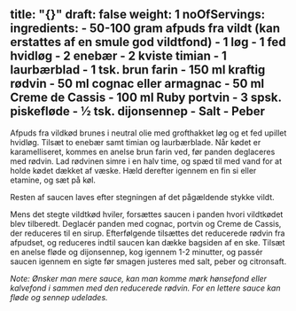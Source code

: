 title: "{}"
draft: false
weight: 1
noOfServings: 
ingredients:
	- 50-100 gram afpuds fra vildt (kan erstattes af en smule god vildtfond)
	- 1 løg
	- 1 fed hvidløg
	- 2 enebær
	- 2 kviste timian
	- 1 laurbærblad
	- 1 tsk. brun farin
	- 150 ml kraftig rødvin
	- 50 ml cognac eller armagnac
	- 50 ml Creme de Cassis
	- 100 ml Ruby portvin
	- 3 spsk. piskefløde
	- ½ tsk. dijonsennep
	- Salt
	- Peber
---

Afpuds fra vildkød brunes i neutral olie med grofthakket løg og et fed
upillet hvidløg. Tilsæt to enebær samt timian og laurbærblade. Når kødet
er karamelliseret, kommes en anelse brun farin ved, før panden
deglaceres med rødvin. Lad rødvinen simre i en halv time, og spæd til
med vand for at holde kødet dækket af væske. Hæld derefter igennem en
fin si eller etamine, og sæt på køl.

Resten af saucen laves efter stegningen af det pågældende stykke vildt.

Mens det stegte vildtkød hviler, forsættes saucen i panden hvori
vildtkødet blev tilberedt. Deglacér panden med cognac, portvin og Creme
de Cassis, der reduceres til en sirup. Efterfølgende tilsættes det
reducerede rødvin fra afpudset, og reduceres indtil saucen kan dække
bagsiden af en ske. Tilsæt en anelse fløde og dijonsennep, kog igennem
1-2 minutter, og passér saucen igennem en sigte før smagen justeres med
salt, peber og citronsaft.

*Note: Ønsker man mere sauce, kan man komme mørk hønsefond eller
kalvefond i sammen med den reducerede rødvin. For en lettere sauce kan
fløde og sennep udelades.*

